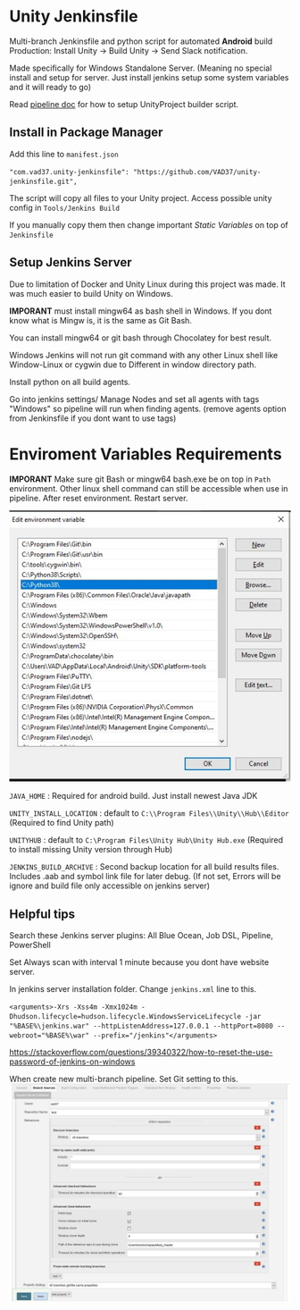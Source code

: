 # Unity Jenkinsfile

Multi-branch Jenkinsfile and python script for automated **Android** build Production: Install Unity -> Build Unity -> Send Slack notification.

Made specifically for Windows Standalone Server. (Meaning no special install and setup for server. Just install jenkins setup some system variables and it will ready to go)

Read [pipeline doc](/JenkinsFiles/ci/README.md) for how to setup UnityProject builder script.

## Install in Package Manager

Add this line to `manifest.json`

`"com.vad37.unity-jenkinsfile": "https://github.com/VAD37/unity-jenkinsfile.git",`

The script will copy all files to your Unity project. Access possible unity config in `Tools/Jenkins Build`

If you manually copy them then change important *Static Variables* on top of `Jenkinsfile`

## Setup Jenkins Server

Due to limitation of Docker and Unity Linux during this project was made. It was much easier to build Unity on Windows.

**IMPORANT** must install mingw64 as bash shell in Windows. If you dont know what is Mingw is, it is the same as Git Bash.

You can install mingw64 or git bash through Chocolatey for best result.

Windows Jenkins will not run git command with any other Linux shell like Window-Linux or cygwin due to Different in window directory path.


Install python on all build agents.

Go into jenkins settings/ Manage Nodes and set all agents with tags "Windows" so pipeline will run when finding agents. (remove agents option from Jenkinsfile if you dont want to use tags)

# Enviroment Variables Requirements

**IMPORANT** Make sure git Bash or mingw64 bash.exe be on top in `Path` environment. Other linux shell command can still be accessible when use in pipeline.
After reset environment. Restart server.

![sapmple](/doc/env-path.jpg)

`JAVA_HOME` : Required for android build. Just install newest Java JDK

`UNITY_INSTALL_LOCATION` : default to `C:\\Program Files\\Unity\\Hub\\Editor` (Required to find Unity path)

`UNITYHUB` : default to `C:\Program Files\Unity Hub\Unity Hub.exe` (Required to install missing Unity version through Hub)

`JENKINS_BUILD_ARCHIVE` : Second backup location for all build results files. Includes .aab and symbol link file for later debug. (If not set, Errors will be ignore and build file only accessible on jenkins server)

## Helpful tips

Search these Jenkins server plugins: All Blue Ocean, Job DSL, Pipeline, PowerShell

Set Always scan with interval 1 minute because you dont have website server.

In jenkins server installation folder. Change `jenkins.xml` line to this.

`<arguments>-Xrs -Xss4m -Xmx1024m -Dhudson.lifecycle=hudson.lifecycle.WindowsServiceLifecycle -jar "%BASE%\jenkins.war" --httpListenAddress=127.0.0.1 --httpPort=8080 --webroot="%BASE%\war" --prefix="/jenkins"</arguments>`

https://stackoverflow.com/questions/39340322/how-to-reset-the-use-password-of-jenkins-on-windows

When create new multi-branch pipeline. Set Git setting to this.
![git](/doc/git-sample.jpg)